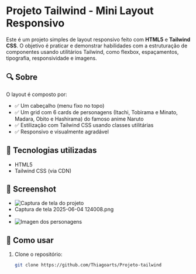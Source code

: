 # Projeto Tailwind - Mini Layout Responsivo

Este é um projeto simples de layout responsivo feito com **HTML5** e **Tailwind CSS**. O objetivo é praticar e demonstrar habilidades com a estruturação de componentes usando utilitários Tailwind, como flexbox, espaçamentos, tipografia, responsividade e imagens.

## 🔍 Sobre

O layout é composto por:

- ✅ Um cabeçalho (menu fixo no topo)
- ✅ Um grid com 6 cards de personagens (Itachi, Tobirama e Minato, Madara, Obito e Hashirama) do famoso anime Naruto
- ✅ Estilização com Tailwind CSS usando classes utilitárias
- ✅ Responsivo e visualmente agradável

## 🧠 Tecnologias utilizadas

- HTML5
- Tailwind CSS (via CDN)

## 📸 Screenshot

- ![Captura de tela do projeto](image/Captura_de_tela_2025-06-04_124008.png)
- Captura de tela 2025-06-04 124008.png
- 
- ![Imagen dos personagens](image)

## 🚀 Como usar

1. Clone o repositório:
   ```bash
   git clone https://github.com/Thiagoarts/Projeto-tailwind

